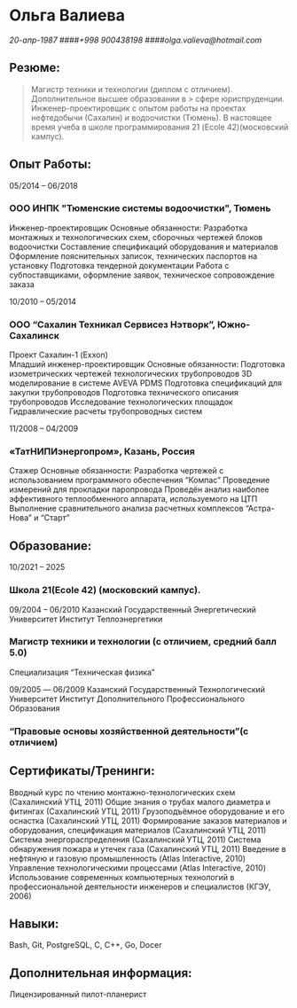 # **Ольга Валиева**

_20-апр-1987_
####_+998 900438198_
####_olga.valieva@hotmail.com_

## Резюме:
> Магистр техники и технологии (диплом с отличием). Дополнительное высшее образовании в > сфере юриспруденции. Инженер-проектировщик с опытом работы на проектах нефтедобычи 
>(Сахалин) и водоочистки (Тюмень). В настоящее время учеба в школе программирования 21
>(Ecole 42)(московский кампус).

## Опыт Работы:	
05/2014 – 06/2018
### ООО ИНПК "Тюменские системы водоочистки", Тюмень
Инженер-проектировщик
Основные обязанности:
Разработка монтажных и технологических схем, сборочных чертежей блоков водоочистки
Составление спецификаций оборудования и материалов
Оформление пояснительных записок, технических паспортов на установку
Подготовка тендерной документации
Работа с субпоставщиками, оформление заявок, техническое сопровождение заказа

10/2010 – 05/2014
### ООО “Сахалин Техникал Сервисез Нэтворк”, Южно-Сахалинск
Проект Сахалин-1 (Exxon)  
Младший инженер-проектировщик
Основные обязанности:
Подготовка изометрических чертежей технологических трубопроводов
3D моделирование в системе AVEVA PDMS
Подготовка спецификаций для закупки трубопроводов
Подготовка технического описания трубопроводов
Исследование технологических площадок
Гидравлические расчеты трубопроводных систем

11/2008 – 04/2009	
### «ТатНИПИэнергопром», Казань, Россия
Стажер
Основные обязанности:
Разработка чертежей с использованием программного обеспечения “Компас”
Проведение измерений для прокладки паропровода
Проведён анализ наиболее эффективного теплообменного аппарата, используемого на ЦТП
Выполнение сравнительного анализа расчетных комплексов “Астра-Нова” и “Старт”
	
## Образование:
10/2021 – 2025
### Школа 21(Ecole 42) (московский кампус).
09/2004 – 06/2010
Казанский Государственный Энергетический Университет
Институт Теплоэнергетики
### Магистр техники и технологии (с отличием, средний балл 5.0)
Специализация “Техническая физика”

09/2005 –– 06/2009
Казанский Государственный Технологический Университет
Институт Дополнительного Профессионального Образования
### “Правовые основы хозяйственной деятельности”(с отличием)

## Сертификаты/Тренинги:
Вводный курс по чтению монтажно-технологических схем (Сахалинский УТЦ, 2011)
Общие знания о трубах малого диаметра и фитингах (Сахалинский УТЦ, 2011)
Грузоподъёмное оборудование и его оснастка (Сахалинский УТЦ, 2011)
Формирование заказов материалов и оборудования, спецификация материалов           (Сахалинский УТЦ, 2011)
Система энергораспределения (Сахалинский УТЦ, 2011)
Система обнаружения пожара и утечек газа (Сахалинский УТЦ, 2011)
Введение в нефтяную и газовую промышленность (Atlas Interactive, 2010)
Управление технологическими процессами (Atlas Interactive, 2010)
Использование современных компьютерных технологий в профессиональной деятельности инженеров и специалистов (КГЭУ, 2006)

## Навыки:
Bash, Git, PostgreSQL, С, С++, Go, Docer

## Дополнительная информация:
Лицензированный пилот-планерист
